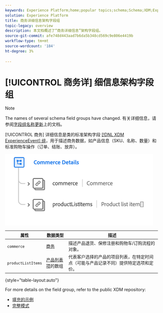 ```yaml
---
keywords: Experience Platform;home;popular topics;schema;Schema;XDM;ExperienceEvent;fields;schemas;Schemas;Schema design;field group;field group;
solution: Experience Platform
title: 商务详细信息架构字段组
topic-legacy: overview
description: 本文档概述了“商务详细信息”架构字段组。
source-git-commit: afe748d443aad7b6da5b348cd569c9e806e4419b
workflow-type: tm+mt
source-wordcount: '184'
ht-degree: 3%

---
```



# [!UICONTROL 商务详] 细信息架构字段组

>[!NOTE]
>
>The names of several schema field groups have changed. 有关详细信息，请参阅[字段组名称更新](../name-updates.md)上的文档。

[!UICONTROL 商务] 详细信息是类的标准架构字段 [[!DNL XDM ExperienceEvent] 组](../../classes/experienceevent.md)，用于描述商务数据，如产品信息（SKU、名称、数量）和标准购物车操作（订单、结账、放弃）。

![](../../images/field-groups/commerce-details.png)

| 属性 | 数据类型 | 描述 |
| --- | --- | --- |
| `commerce` | [商务](../../data-types/commerce.md) | 描述产品退货、保修注册和购物车/订购流程的对象。 |
| `productListItems` | [产品列表项](../../data-types/product-list-item.md)的数组 | 代表客户选择的产品的项目列表，在特定时间点（可能与产品记录不同）提供特定选项和定价。 |

{style=&quot;table-layout:auto&quot;}

For more details on the field group, refer to the public XDM repository:

* [填充的示例](https://github.com/adobe/xdm/blob/master/components/fieldgroups/experience-event/experienceevent-commerce.example.1.json)
* [完整模式](https://github.com/adobe/xdm/blob/master/components/fieldgroups/experience-event/experienceevent-commerce.schema.json)
